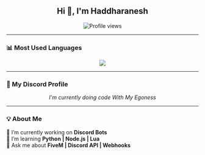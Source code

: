 <h2 align="center">Hi 👋, I'm Haddharanesh</h2>

<p align="center">
  <img src="https://komarev.com/ghpvc/?username=Haddharanesh&label=Profile%20views&color=0e75b6&style=flat" alt="Profile views" />
</p>

---

### 📊 Most Used Languages

<p align="center">
  <img src="https://github-readme-stats.vercel.app/api/top-langs/?username=Haddharanesh&layout=compact&theme=tokyonight" />
</p>

---

### 💬 My Discord Profile

 <a href="https://discord.com/users/843067007192530945">
  </a>

<p align="center"><i>I'm currently doing code With My Egoness</i></p>

---

### 💡 About Me

🔭 I’m currently working on **Discord Bots**  
🌱 I’m learning **Python | Node.js | Lua**  
💬 Ask me about **FiveM | Discord API | Webhooks**
